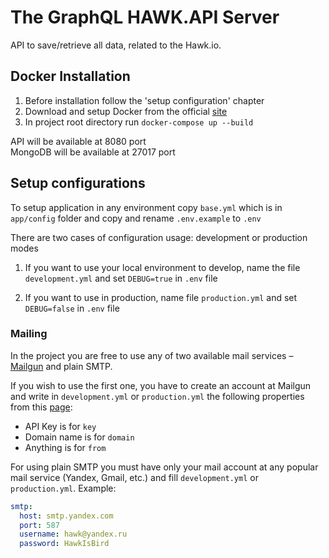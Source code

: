 # The GraphQL HAWK.API Server
API to save/retrieve all data, related to the Hawk.io.

## Docker Installation
1. Before installation follow the 'setup configuration' chapter
2. Download and setup Docker from the official [site](https://www.docker.com/products/docker-desktop)
3. In project root directory run `docker-compose up --build`

API will be available at 8080 port\
MongoDB will be available at 27017 port

## Setup configurations

To setup application in any environment copy `base.yml` which is
in `app/config` folder and copy and rename `.env.example` to `.env`

There are two cases of configuration usage: development or production modes

1) If you want to use your local environment to develop, name the file 
`development.yml` and set `DEBUG=true` in `.env` file

2) If you want to use in production, name file `production.yml` and set
`DEBUG=false` in `.env` file

### Mailing

In the project you are free to use any of two available mail services – [Mailgun](https://www.mailgun.com) and plain SMTP.

If you wish to use the first one, you have to create an account at Mailgun and write in `development.yml` or `production.yml` the following properties from this [page](https://app.mailgun.com/app/dashboard):
- API Key is for `key`
- Domain name is for `domain`
- Anything is for `from`

For using plain SMTP you must have only your mail account at any popular mail service (Yandex, Gmail, etc.) and fill `development.yml` or `production.yml`. Example:
```yaml
smtp:
  host: smtp.yandex.com
  port: 587
  username: hawk@yandex.ru
  password: HawkIsBird
```

